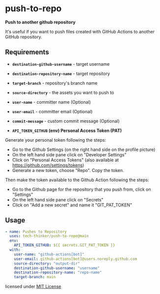 # push-to-repo

**Push to another github repository**

It's useful if you want to push files created with GitHub Actions to another GitHub repository.

## Requirements

- **`destination-github-username`** - target username
- **`destination-repository-name`** - target repository
- **`target-branch`** - repository's branch name
- **`source-directory`** - the assets you want to push to
- **`user-name`** - committer name (Optional)
- **`user-email`** - committer email (Optional)
- **`commit-message`** - custom commit message (Optional)

- **`API_TOKEN_GITHUB` (env) Personal Access Token (PAT)**

Generate your personal token following the steps:

- Go to the Github Settings (on the right hand side on the profile picture)
- On the left hand side pane click on "Developer Settings"
- Click on "Personal Access Tokens" (also available at https://github.com/settings/tokens)
- Generate a new token, choose "Repo". Copy the token.

Then make the token available to the Github Action following the steps:

- Go to the Github page for the repository that you push from, click on "Settings"
- On the left hand side pane click on "Secrets"
- Click on "Add a new secret" and name it "GIT_PAT_TOKEN"

## Usage

```yml
- name: Pushes to Repository
  uses: tech-thinker/push-to-repo@main
  env:
    API_TOKEN_GITHUB: ${{ secrets.GIT_PAT_TOKEN }}
  with:
    user-name: "github-actions[bot]"
    user-email: github-actions[bot]@users.noreply.github.com
    source-directory: "output-dir"
    destination-github-username: "username"
    destination-repository-name: "repo-name"
    target-branch: main
```

licensed under [MIT License](LICENSE)
